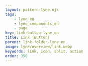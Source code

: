```yaml
---
layout: pattern-lyne.njk
tags: 
    - lyne_en
    - lyne_components_en
    - page
key: link-button-lyne_en
title: Link (Button)
parent: link-folder-lyne_en
image: lyne/overview/link.webp
keywords: link, icon, split, action
order: 350
---
```


